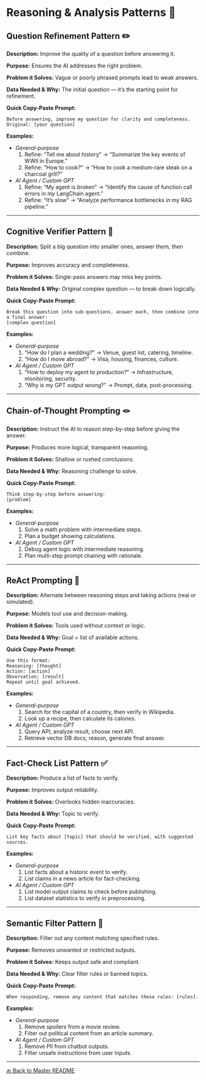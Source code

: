 # Reasoning & Analysis Patterns 🧠

## Question Refinement Pattern ✏️
**Description:** Improve the quality of a question before answering it.

**Purpose:** Ensures the AI addresses the right problem.

**Problem it Solves:** Vague or poorly phrased prompts lead to weak answers.

**Data Needed & Why:** The initial question — it’s the starting point for refinement.

**Quick Copy-Paste Prompt:**
```
Before answering, improve my question for clarity and completeness.
Original: [your question]
```
**Examples:**
- *General-purpose*  
  1. Refine: “Tell me about history” → “Summarize the key events of WWII in Europe.”  
  2. Refine: “How to cook?” → “How to cook a medium-rare steak on a charcoal grill?”
- *AI Agent / Custom GPT*  
  1. Refine: “My agent is broken” → “Identify the cause of function call errors in my LangChain agent.”  
  2. Refine: “It’s slow” → “Analyze performance bottlenecks in my RAG pipeline.”

---

## Cognitive Verifier Pattern 🧮
**Description:** Split a big question into smaller ones, answer them, then combine.

**Purpose:** Improves accuracy and completeness.

**Problem it Solves:** Single-pass answers may miss key points.

**Data Needed & Why:** Original complex question — to break down logically.

**Quick Copy-Paste Prompt:**
```
Break this question into sub-questions, answer each, then combine into a final answer:
[complex question]
```
**Examples:**
- *General-purpose*  
  1. “How do I plan a wedding?” → Venue, guest list, catering, timeline.  
  2. “How do I move abroad?” → Visa, housing, finances, culture.
- *AI Agent / Custom GPT*  
  1. “How to deploy my agent to production?” → Infrastructure, monitoring, security.  
  2. “Why is my GPT output wrong?” → Prompt, data, post-processing.

---

## Chain-of-Thought Prompting 🪢
**Description:** Instruct the AI to reason step-by-step before giving the answer.

**Purpose:** Produces more logical, transparent reasoning.

**Problem it Solves:** Shallow or rushed conclusions.

**Data Needed & Why:** Reasoning challenge to solve.

**Quick Copy-Paste Prompt:**
```
Think step-by-step before answering:
[problem]
```
**Examples:**
- *General-purpose*  
  1. Solve a math problem with intermediate steps.  
  2. Plan a budget showing calculations.
- *AI Agent / Custom GPT*  
  1. Debug agent logic with intermediate reasoning.  
  2. Plan multi-step prompt chaining with rationale.

---

## ReAct Prompting 🤖
**Description:** Alternate between reasoning steps and taking actions (real or simulated).

**Purpose:** Models tool use and decision-making.

**Problem it Solves:** Tools used without context or logic.

**Data Needed & Why:** Goal + list of available actions.

**Quick Copy-Paste Prompt:**
```
Use this format:
Reasoning: [thought]
Action: [action]
Observation: [result]
Repeat until goal achieved.
```
**Examples:**
- *General-purpose*  
  1. Search for the capital of a country, then verify in Wikipedia.  
  2. Look up a recipe, then calculate its calories.
- *AI Agent / Custom GPT*  
  1. Query API, analyze result, choose next API.  
  2. Retrieve vector DB docs, reason, generate final answer.

---

## Fact-Check List Pattern ✅
**Description:** Produce a list of facts to verify.

**Purpose:** Improves output reliability.

**Problem it Solves:** Overlooks hidden inaccuracies.

**Data Needed & Why:** Topic to verify.

**Quick Copy-Paste Prompt:**
```
List key facts about [topic] that should be verified, with suggested sources.
```
**Examples:**
- *General-purpose*  
  1. List facts about a historic event to verify.  
  2. List claims in a news article for fact-checking.
- *AI Agent / Custom GPT*  
  1. List model output claims to check before publishing.  
  2. List dataset statistics to verify in preprocessing.

---

## Semantic Filter Pattern 🚫
**Description:** Filter out any content matching specified rules.

**Purpose:** Removes unwanted or restricted outputs.

**Problem it Solves:** Keeps output safe and compliant.

**Data Needed & Why:** Clear filter rules or banned topics.

**Quick Copy-Paste Prompt:**
```
When responding, remove any content that matches these rules: [rules].
```
**Examples:**
- *General-purpose*  
  1. Remove spoilers from a movie review.  
  2. Filter out political content from an article summary.
- *AI Agent / Custom GPT*  
  1. Remove PII from chatbot outputs.  
  2. Filter unsafe instructions from user inputs.

---

[🔙 Back to Master README](./README.md)
